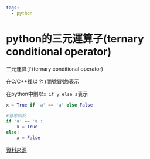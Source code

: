 ```yaml
tags:
  - python
```

# python的三元運算子(ternary conditional operator)

三元運算子(ternary conditional operator)

在C/C++裡以 ?: (問號冒號)表示

在python中則以`x if y else z`表示

```python
x = True if 'a' == 'a' else False
 
#意思同於
if 'a' == 'a':
    x = True
else:
    x = False
```

[資料來源](https://stackoverflow.com/questions/394809/does-python-have-a-ternary-conditional-operator/1855173#1855173)